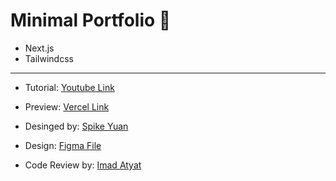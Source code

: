  # Minimal Portfolio 🎉

- Next.js
- Tailwindcss

------------------------
- Tutorial: [Youtube Link](https://www.youtube.com/channel/UCfivvAsq399l0oKLHOapRnw)

- Preview: [Vercel Link](https://minimal-portfolio-git-development-omarouhra.vercel.app/)

- Desinged by: [Spike Yuan](https://twitter.com/SpikeYuan)


- Design: [Figma File](https://www.figma.com/file/OWIPq5J1QbX684m5jMS9Xe/Minimal-Portfolio-2022-(Community)?node-id=1303%3A18389)


- Code Review by: [Imad Atyat](https://twitter.com/ImadAtyat)


